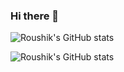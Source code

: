 ### Hi there 👋

![Roushik's GitHub stats](https://github-readme-stats-theta-six-88.vercel.app/api?username=roushikk&show_icons=true&theme=midnight-purple&count_private=true)

![Roushik's GitHub stats](https://github-readme-stats-theta-six-88.vercel.app/api/top-langs/?username=roushikk&theme=midnight-purple&layout=compact)